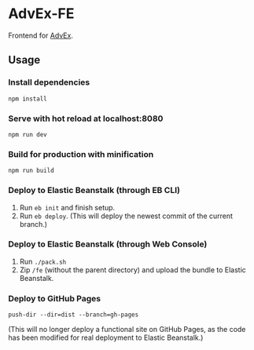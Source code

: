 # AdvEx-FE

Frontend for [AdvEx](https://github.com/dnc1994/AdvEx).

## Usage

### Install dependencies

```
npm install
```

### Serve with hot reload at localhost:8080

```
npm run dev
```

### Build for production with minification

```
npm run build
```

### Deploy to Elastic Beanstalk (through EB CLI)

1. Run `eb init` and finish setup.
2. Run `eb deploy`. (This will deploy the newest commit of the current branch.)

### Deploy to Elastic Beanstalk (through Web Console)

1. Run `./pack.sh`
2. Zip `/fe` (without the parent directory) and upload the bundle to Elastic Beanstalk.

### Deploy to GitHub Pages

```
push-dir --dir=dist --branch=gh-pages
```

(This will no longer deploy a functional site on GitHub Pages, as the code has been modified for real deployment to Elastic Beanstalk.)
